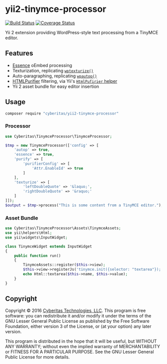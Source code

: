 # yii2-tinymce-processor

[![Build Status](https://travis-ci.org/Cyberitas/yii2-tinymce-processor.svg?branch=master)](https://travis-ci.org/Cyberitas/yii2-tinymce-processor)
[![Coverage Status](https://coveralls.io/repos/github/Cyberitas/yii2-tinymce-processor/badge.svg?branch=master)](https://coveralls.io/github/Cyberitas/yii2-tinymce-processor?branch=master)

Yii 2 extension providing WordPress-style text processing from a TinyMCE editor.

## Features

- [Essence][] oEmbed processing
- Texturization, replicating [`wptexturize()`](https://codex.wordpress.org/Function_Reference/wptexturize)
- Auto-paragraphing, replicating [`wpautop()`](https://codex.wordpress.org/Function_Reference/wpautop)
- [HTMLPurifier][] filtering, via Yii's [`HtmlPufirier` helper](http://www.yiiframework.com/doc-2.0/yii-helpers-htmlpurifier.html)
- Yii 2 asset bundle for easy editor insertion

## Usage

```bash
composer require "cyberitas/yii2-tinymce-processor"
```

### Processor

```php
use Cyberitas\TinymceProcessor\TinymceProcessor;

$tmp = new TinymceProcessor(['config' => [
    'autop' => true,
    'essence' => true,
    'purify' => [
        'purifierConfig' => [
            'Attr.EnableId' => true
        ]
    ],
    'texturize' => [
        'leftDoubleQuote' => '&laquo;',
        'rightDoubleQuote' => '&raquo;'
    ]
]]);
$output = $tmp->process("This is some content from a TinyMCE editor.");
```

### Asset Bundle

```php
use Cyberitas\TinymceProcessor\Assets\TinymceAssets;
use yii\helpers\Html;
use yii\widgets\InputWidget;

class TinymceWidget extends InputWidget
{
    public function run()
    {
        TinymceAssets::register($this->view);
        $this->view->registerJs('tinymce.init({selector: "textarea"});');
        echo Html::textarea($this->name, $this->value);
    }
}
```

## Copyright

Copyright © 2016 [Cyberitas Technologies, LLC][]. This program is free software:
you can redistribute it and/or modify it under the terms of the GNU Lesser
General Public License as published by the Free Software Foundation, either
version 3 of the License, or (at your option) any later version.

This program is distributed in the hope that it will be useful, but WITHOUT ANY
WARRANTY; without even the implied warranty of MERCHANTABILITY or FITNESS FOR A
PARTICULAR PURPOSE. See the GNU Lesser General Public License for more details.

[Essence]: http://essence.github.io/essence/
[HTMLPurifier]: http://htmlpurifier.org/
[Cyberitas Technologies, LLC]: http://www.cyberitas.com/
